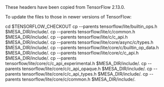 These headers have been copied from TensorFlow 2.13.0.

To update the files to those in newer versions of TensorFlow:

cd $TENSORFLOW_CHECKOUT
cp --parents tensorflow/lite/builtin_ops.h $MESA_DIR/include/.
cp --parents tensorflow/lite/c/common.h $MESA_DIR/include/.
cp --parents tensorflow/lite/c/c_api.h $MESA_DIR/include/.
cp --parents tensorflow/lite/core/async/c/types.h $MESA_DIR/include/.
cp --parents tensorflow/lite/core/c/builtin_op_data.h $MESA_DIR/include/.
cp --parents tensorflow/lite/core/c/c_api.h $MESA_DIR/include/.
cp --parents tensorflow/lite/core/c/c_api_experimental.h $MESA_DIR/include/.
cp --parents tensorflow/lite/core/c/c_api_opaque.h $MESA_DIR/include/.
cp --parents tensorflow/lite/core/c/c_api_types.h $MESA_DIR/include/.
cp --parents tensorflow/lite/core/c/common.h $MESA_DIR/include/.
